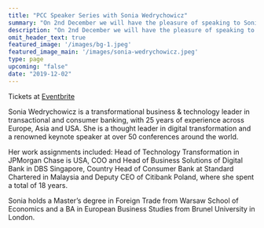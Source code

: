 ```yaml
---
title: "PCC Speaker Series with Sonia Wedrychowicz"
summary: "On 2nd December we will have the pleasure of speaking to Sonia Wedrychowicz"
description: "On 2nd December we will have the pleasure of speaking to Sonia Wedrychowicz"
omit_header_text: true
featured_image: '/images/bg-1.jpeg'
featured_image_main: '/images/sonia-wedrychowicz.jpeg'
type: page
upcoming: "false"
date: "2019-12-02"
---
```


Tickets at [Eventbrite](https://www.eventbrite.co.uk/e/pcc-speaker-series-with-sonia-wedrychowicz-tickets-82558934997)

Sonia Wedrychowicz is a transformational business & technology leader in transactional and consumer banking, with 25 years of experience across Europe, Asia and USA. She is a thought leader in digital transformation and a renowned keynote speaker at over 50 conferences around the world.

Her work assignments included: Head of Technology Transformation in JPMorgan Chase is USA, COO and Head of Business Solutions of Digital Bank in DBS Singapore, Country Head of Consumer Bank at Standard Chartered in Malaysia and Deputy CEO of Citibank Poland, where she spent a total of 18 years.

Sonia holds a Master’s degree in Foreign Trade from Warsaw School of Economics and a BA in European Business Studies from Brunel University in London.